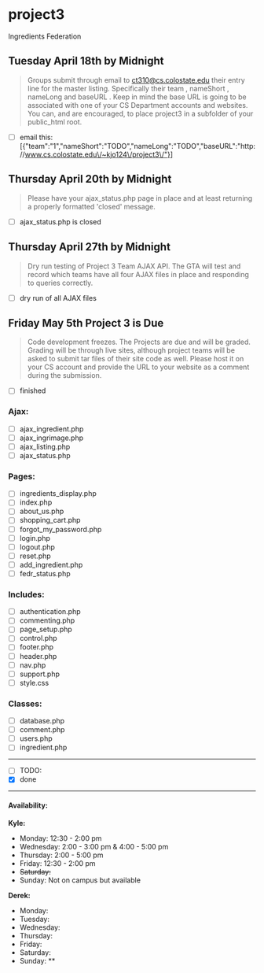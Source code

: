 # project3
Ingredients Federation


Tuesday April 18th by Midnight
---

>Groups submit through email to ct310@cs.colostate.edu their entry line for the
master listing. Specifically their team , nameShort , nameLong and baseURL .
Keep in mind the base URL is going to be associated with one of your CS
Department accounts and websites. You can, and are encouraged, to place
project3 in a subfolder of your public_html root.

- [ ] email this:  [{"team":"1","nameShort":"TODO","nameLong":"TODO","baseURL":"http:\/\/www.cs.colostate.edu\/~kjo124\/project3\/"}]

Thursday April 20th by Midnight
---

>Please have your ajax_status.php page in place and at least returning a
properly formatted 'closed' message.

- [ ] ajax_status.php is closed

Thursday April 27th by Midnight
---

>Dry run testing of Project 3 Team AJAX API. The GTA will test and record which
teams have all four AJAX files in place and responding to queries correctly.

- [ ] dry run of all AJAX files


Friday May 5th Project 3 is Due
---

>Code development freezes. The Projects are due and will be graded. Grading will
be through live sites, although project teams will be asked to submit tar files
of their site code as well. Please host it on your CS account and provide the
URL to your website as a comment during the submission.

- [ ] finished

### Ajax: ###
- [ ] ajax_ingredient.php
- [ ] ajax_ingrimage.php
- [ ] ajax_listing.php
- [ ] ajax_status.php
### Pages: ###
- [ ] ingredients_display.php
- [ ] index.php
- [ ] about_us.php
- [ ] shopping_cart.php
- [ ] forgot_my_password.php
- [ ] login.php
- [ ] logout.php
- [ ] reset.php
- [ ] add_ingredient.php
- [ ] fedr_status.php
### Includes: ###
- [ ] authentication.php
- [ ] commenting.php
- [ ] page_setup.php
- [ ] control.php
- [ ] footer.php
- [ ] header.php
- [ ] nav.php
- [ ] support.php
- [ ] style.css
### Classes: ###
- [ ] database.php
- [ ] comment.php
- [ ] users.php
- [ ] ingredient.php

* * *

- [ ] TODO:
- [x] done

* * *

#### Availability: ####
**Kyle:**
+ Monday: 12:30 - 2:00 pm
+ Wednesday: 2:00 - 3:00 pm & 4:00 - 5:00 pm
+ Thursday: 2:00 - 5:00 pm
+ Friday: 12:30 - 2:00 pm
+ <s>Saturday: </s>
+ Sunday: Not on campus but available

**Derek:**
+ Monday:
+ Tuesday:
+ Wednesday:
+ Thursday:
+ Friday:
+ Saturday:
+ Sunday: **
